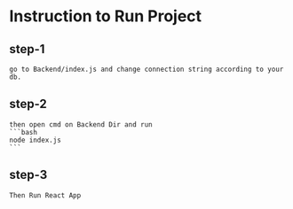 ﻿# Instruction to Run Project


## step-1
	go to Backend/index.js and change connection string according to your db.


## step-2
	then open cmd on Backend Dir and run
	```bash
	node index.js
	```

## step-3
	Then Run React App
